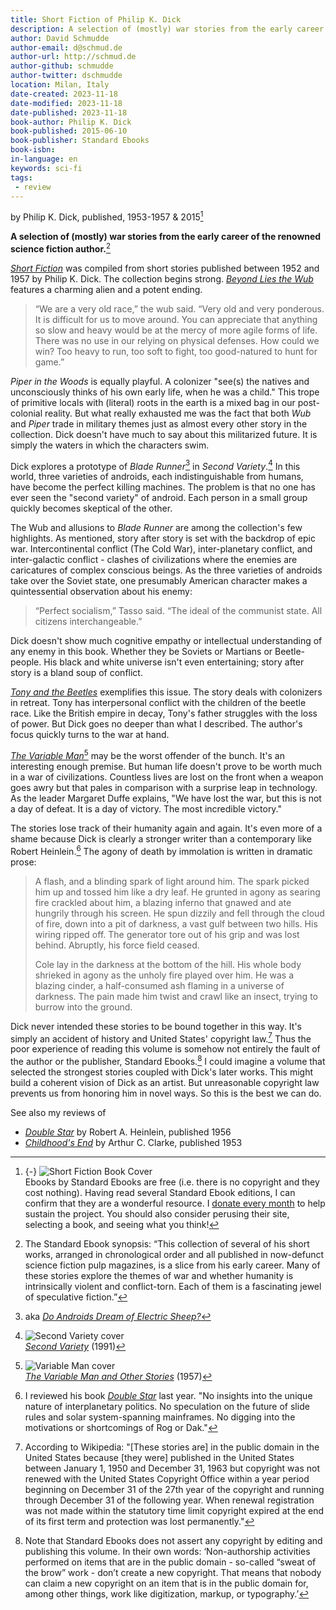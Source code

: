```yaml
---
title: Short Fiction of Philip K. Dick
description: A selection of (mostly) war stories from the early career of the renowned science fiction author.
author: David Schmudde
author-email: d@schmud.de
author-url: http://schmud.de
author-github: schmudde
author-twitter: dschmudde
location: Milan, Italy
date-created: 2023-11-18
date-modified: 2023-11-18
date-published: 2023-11-18
book-author: Philip K. Dick
book-published: 2015-06-10
book-publisher: Standard Ebooks
book-isbn:
in-language: en
keywords: sci-fi
tags:
 - review
---
```


by Philip K. Dick, published, 1953-1957 &amp; 2015[^cover]

[^cover]: {-} ![*Short Fiction* Book Cover](/img/book-covers/short-fiction-dick.avif) <br /> Ebooks by Standard Ebooks are free (i.e. there is no copyright and they cost nothing). Having read several Standard Ebook editions, I can confirm that they are a wonderful resource. I [donate every month](https://standardebooks.org/donate) to help sustain the project. You should also consider perusing their site, selecting a book, and seeing what you think!

**A selection of (mostly) war stories from the early career of the renowned science fiction author.**[^description]

[^description]: The Standard Ebook synopsis: &ldquo;This collection of several of his short works, arranged in chronological order and all published in now-defunct science fiction pulp magazines, is a slice from his early career. Many of these stories explore the themes of war and whether humanity is intrinsically violent and conflict-torn. Each of them is a fascinating jewel of speculative fiction.&rdquo;

*[Short Fiction](https://standardebooks.org/ebooks/philip-k-dick/short-fiction)* was compiled from short stories published between 1952 and 1957 by Philip K. Dick. The collection begins strong. *[Beyond Lies the Wub](https://www.isfdb.org/cgi-bin/title.cgi?41613)* features a charming alien and a potent ending.

> “We are a very old race,” the wub said. “Very old and very ponderous. It is difficult for us to move around. You can appreciate that anything so slow and heavy would be at the mercy of more agile forms of life. There was no use in our relying on physical defenses. How could we win? Too heavy to run, too soft to fight, too good-natured to hunt for game.”

*Piper in the Woods* is equally playful. A colonizer "see(s) the natives and unconsciously thinks of his own early life, when he was a child." This trope of primitive locals with (literal) roots in the earth is a mixed bag in our post-colonial reality. But what really exhausted me was the fact that both *Wub* and *Piper* trade in military themes just as almost every other story in the collection. Dick doesn't have much to say about this militarized future. It is simply the waters in which the characters swim.

Dick explores a prototype of *Blade Runner*[^blade-runner] in *Second Variety*.[^second-variety.jpg] In this world, three varieties of androids, each indistinguishable from humans, have become the perfect killing machines. The problem is that no one has ever seen the "second variety" of android. Each person in a small group quickly becomes skeptical of the other.

[^blade-runner]: aka *[Do Androids Dream of Electric Sheep?](https://en.wikipedia.org/wiki/Do_Androids_Dream_of_Electric_Sheep%3F)*

[^second-variety.jpg]: ![*Second Variety* cover](/img/book-covers/second-variety.jpg) <br /> *[Second Variety](https://www.isfdb.org/cgi-bin/pl.cgi?359086)* (1991)

The Wub and allusions to *Blade Runner* are among the collection's few highlights. As mentioned, story after story is set with the backdrop of epic war. Intercontinental conflict (The Cold War), inter-planetary conflict, and inter-galactic conflict - clashes of civilizations where the enemies are caricatures of complex conscious beings. As the three varieties of androids take over the Soviet state, one presumably American character makes a quintessential observation about his enemy:

> “Perfect socialism,” Tasso said. “The ideal of the communist state. All citizens interchangeable.”

Dick doesn't show much cognitive empathy or intellectual understanding of any enemy in this book. Whether they be Soviets or Martians or Beetle-people. His black and white universe isn't even entertaining; story after story is a bland soup of conflict.

*[Tony and the Beetles](https://www.isfdb.org/cgi-bin/title.cgi?58255)* exemplifies this issue. The story deals with colonizers in retreat. Tony has interpersonal conflict with the children of the beetle race. Like the British empire in decay, Tony's father struggles with the loss of power. But Dick goes no deeper than what I described. The author's focus quickly turns to the war at hand.

*[The Variable Man](https://www.isfdb.org/cgi-bin/title.cgi?58261)*[^variable-man.jpg] may be the worst offender of the bunch. It's an interesting enough premise. But human life doesn't prove to be worth much in a war of civilizations. Countless lives are lost on the front when a weapon goes awry but that pales in comparison with a surprise leap in technology. As the leader Margaret Duffe explains, "We have lost the war, but this is not a day of defeat. It is a day of victory. The most incredible victory."

[^variable-man.jpg]: ![*Variable Man* cover](/img/book-covers/variable-man.jpg) <br /> *[The Variable Man and Other Stories](https://www.isfdb.org/cgi-bin/pl.cgi?49319)* (1957)

The stories lose track of their humanity again and again. It's even more of a shame because Dick is clearly a stronger writer than a contemporary like Robert Heinlein.[^heinlein] The agony of death by immolation is written in dramatic prose:

[^heinlein]: I reviewed his book *[Double Star](double-star.html)* last year. "No insights into the unique nature of interplanetary politics. No speculation on the future of slide rules and solar system-spanning mainframes. No digging into the motivations or shortcomings of Rog or Dak."

> A flash, and a blinding spark of light around him.  The spark picked him up and tossed him like a dry leaf. He grunted in agony as searing fire crackled about him, a blazing inferno that gnawed and ate hungrily through his screen. He spun dizzily and fell through the cloud of fire, down into a pit of darkness, a vast gulf between two hills. His wiring ripped off. The generator tore out of his grip and was lost behind. Abruptly, his force field ceased.
>
> Cole lay in the darkness at the bottom of the hill. His whole body shrieked in agony as the unholy fire played over him. He was a blazing cinder, a half-consumed ash flaming in a universe of darkness. The pain made him twist and crawl like an insect, trying to burrow into the ground.

Dick never intended these stories to be bound together in this way. It's simply an accident of history and United States' copyright law.[^copyright] Thus the poor experience of reading this volume is somehow not entirely the fault of the author or the publisher, Standard Ebooks.[^standard-ebooks] I could imagine a volume that selected the strongest stories coupled with Dick's later works. This might build a coherent vision of Dick as an artist. But unreasonable copyright law prevents us from honoring him in novel ways. So this is the best we can do.

[^copyright]: According to Wikipedia: "[These stories are] in the public domain in the United States because [they were] published in the United States between January 1, 1950 and December 31, 1963 but copyright was not renewed with the United States Copyright Office within a year period beginning on December 31 of the 27th year of the copyright and running through December 31 of the following year. When renewal registration was not made within the statutory time limit copyright expired at the end of its first term and protection was lost permanently."

[^standard-ebooks]: Note that Standard Ebooks does not assert any copyright by editing and publishing this volume. In their own words: &lsquo;Non-authorship activities performed on items that are in the public domain - so-called “sweat of the brow” work - don’t create a new copyright. That means that nobody can claim a new copyright on an item that is in the public domain for, among other things, work like digitization, markup, or typography.&rsquo;

See also my reviews of

- *[Double Star](double-star.html)* by Robert A. Heinlein, published 1956
- *[Childhood's End](childhoods-end.html)* by Arthur C. Clarke, published 1953
